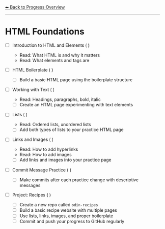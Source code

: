 [⬅ Back to Progress Overview](../progress.md)

---

# HTML Foundations

- [ ] Introduction to HTML and Elements ( )
  - Read: What HTML is and why it matters
  - Read: What elements and tags are

- [ ] HTML Boilerplate ( )
  - [ ] Build a basic HTML page using the boilerplate structure

- [ ] Working with Text ( )
  - Read: Headings, paragraphs, bold, italic
  - [ ] Create an HTML page experimenting with text elements

- [ ] Lists ( )
  - Read: Ordered lists, unordered lists
  - [ ] Add both types of lists to your practice HTML page

- [ ] Links and Images ( )
  - Read: How to add hyperlinks
  - Read: How to add images
  - [ ] Add links and images into your practice page

- [ ] Commit Message Practice ( )
  - [ ] Make commits after each practice change with descriptive messages

- [ ] Project: Recipes ( )
  - [ ] Create a new repo called `odin-recipes`
  - [ ] Build a basic recipe website with multiple pages
  - [ ] Use lists, links, images, and proper boilerplate
  - [ ] Commit and push your progress to GitHub regularly
